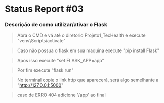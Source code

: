 # Status Report #03
 
 ### Descrição de como utilizar/ativar o Flask
> Abra o CMD e vá até o diretorio Projeto1_TecHealth e execute "venv\Scripts\activate"

> Caso não possua o flask em sua maquina execute "pip install Flask" 

> Apos isso execute "set FLASK_APP=app"

> Por fim execute "flask run"

> No terminal copie o link http que aparecerá, será algo semelhante a "http://127.0.0.1:5000" 

> caso de ERRO 404 adicione '/app' ao final
